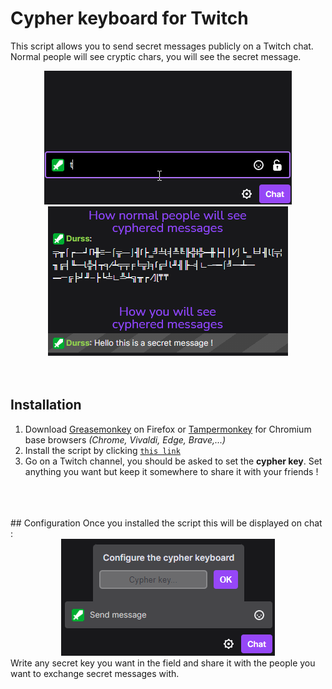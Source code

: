 # Cypher keyboard for Twitch

This script allows you to send secret messages publicly on a Twitch chat.
Normal people will see cryptic chars, you will see the secret message.

<div align="center"><img src="demo.gif" alt="demo" /></div>

<div align="center"><img src="example.png" alt="config" /></div>
<br>
<br>

## Installation

1. Download [Greasemonkey](https://addons.mozilla.org/fr/firefox/addon/greasemonkey/) on Firefox or [Tampermonkey](https://chrome.google.com/webstore/detail/tampermonkey/dhdgffkkebhmkfjojejmpbldmpobfkfo) for Chromium base browsers *(Chrome, Vivaldi, Edge, Brave,...)*
2. Install the script by clicking [`this link`](twitchCyperKeyboard.user.js)
3. Go on a Twitch channel, you should be asked to set the **cypher key**. Set anything you want but keep it somewhere to share it with your friends !
<br>
<br>
<br>
## Configuration
Once you installed the script this will be displayed on chat :
<div align="center"><img src="config.png" alt="config" /></div>
Write any secret key you want in the field and share it with the people you want to exchange secret messages with.
